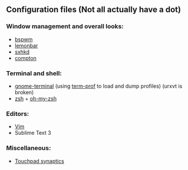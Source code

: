 ## Configuration files (Not all actually have a dot)

### Window management and overall looks:
- [bspwm](https://github.com/Sorebit/dotfiles/tree/master/.config/bspwm)
- [lemonbar](https://github.com/Sorebit/dotfiles/tree/master/.config/lemonbar)
- [sxhkd](https://github.com/Sorebit/dotfiles/tree/master/.config/sxhkd)
- [compton](https://github.com/Sorebit/dotfiles/blob/master/.config/compton.conf)
  
### Terminal and shell:
- [gnome-terminal](https://github.com/Sorebit/dotfiles/blob/master/gnome-terminal.conf) (using [term-prof](https://github.com/Sorebit/bin/blob/master/cpdot) to load and dump profiles) (urxvt is broken)
- [zsh](https://github.com/Sorebit/dotfiles/blob/master/.zshrc) + [oh-my-zsh](https://github.com/Sorebit/dotfiles/tree/master/.oh-my-zsh/themes)

### Editors:
- [Vim](https://github.com/Sorebit/dotfiles/blob/master/.vimrc)
- Sublime Text 3

### Miscellaneous:
- [Touchpad synaptics](https://github.com/Sorebit/dotfiles/blob/master/70-synaptics.conf)
